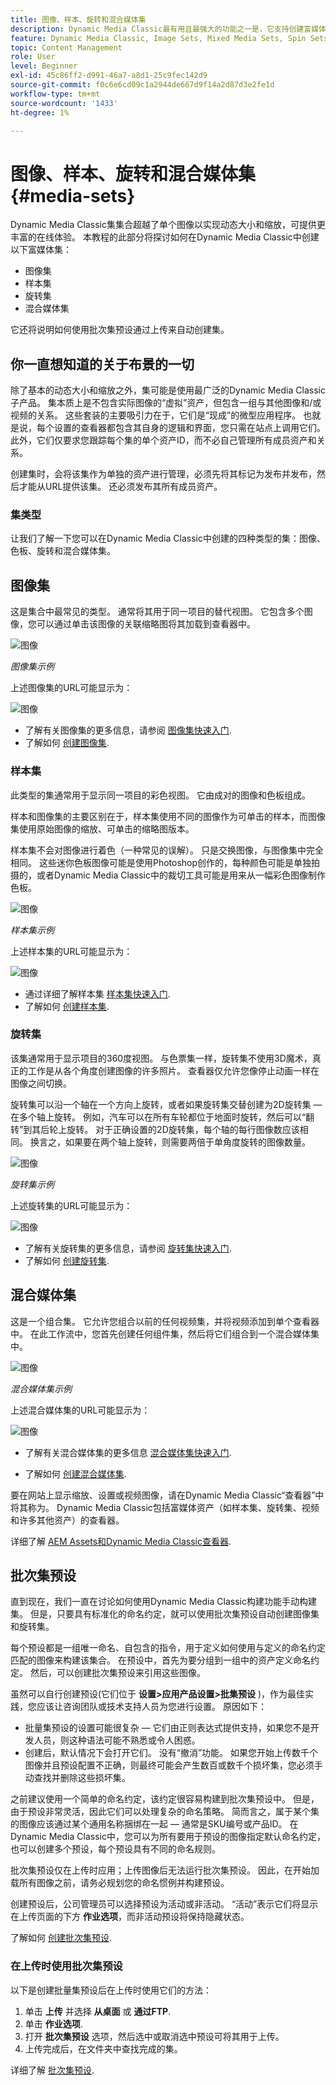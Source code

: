 ```yaml
---
title: 图像、样本、旋转和混合媒体集
description: Dynamic Media Classic最有用且最强大的功能之一是，它支持创建富媒体集，如图像、色板、旋转和混合媒体集。 了解每个富媒体集是什么以及如何在Dynamic Media Classic中创建每个类型。 然后，了解有关批次集预设的更多信息，该预设可在上传时自动创建富媒体集。
feature: Dynamic Media Classic, Image Sets, Mixed Media Sets, Spin Sets
topic: Content Management
role: User
level: Beginner
exl-id: 45c86ff2-d991-46a7-a8d1-25c9fec142d9
source-git-commit: f0c6e6cd09c1a2944de667d9f14a2d87d3e2fe1d
workflow-type: tm+mt
source-wordcount: '1433'
ht-degree: 1%

---
```


# 图像、样本、旋转和混合媒体集 {#media-sets}

Dynamic Media Classic集集合超越了单个图像以实现动态大小和缩放，可提供更丰富的在线体验。 本教程的此部分将探讨如何在Dynamic Media Classic中创建以下富媒体集：

- 图像集
- 样本集
- 旋转集
- 混合媒体集

它还将说明如何使用批次集预设通过上传来自动创建集。

## 你一直想知道的关于布景的一切

除了基本的动态大小和缩放之外，集可能是使用最广泛的Dynamic Media Classic子产品。 集本质上是不包含实际图像的“虚拟”资产，但包含一组与其他图像和/或视频的关系。 这些套装的主要吸引力在于，它们是“现成”的微型应用程序。 也就是说，每个设置的查看器都包含其自身的逻辑和界面，您只需在站点上调用它们。 此外，它们仅要求您跟踪每个集的单个资产ID，而不必自己管理所有成员资产和关系。

创建集时，会将该集作为单独的资产进行管理，必须先将其标记为发布并发布，然后才能从URL提供该集。 还必须发布其所有成员资产。

### 集类型

让我们了解一下您可以在Dynamic Media Classic中创建的四种类型的集：图像、色板、旋转和混合媒体集。

## 图像集

这是集合中最常见的类型。 通常将其用于同一项目的替代视图。 它包含多个图像，您可以通过单击该图像的关联缩略图将其加载到查看器中。

![图像](assets/media-sets/image-set-1.jpg)

_图像集示例_

上述图像集的URL可能显示为：

![图像](assets/media-sets/image-set-url-1.png)

- 了解有关图像集的更多信息，请参阅 [图像集快速入门](https://experienceleague.adobe.com/docs/dynamic-media-classic/using/image-sets/quick-start-image-sets.html).
- 了解如何 [创建图像集](https://experienceleague.adobe.com/docs/dynamic-media-classic/using/image-sets/creating-image-set.html#creating-an-image-set).

### 样本集

此类型的集通常用于显示同一项目的彩色视图。 它由成对的图像和色板组成。

样本和图像集的主要区别在于，样本集使用不同的图像作为可单击的样本，而图像集使用原始图像的缩放、可单击的缩略图版本。

样本集不会对图像进行着色（一种常见的误解）。 只是交换图像，与图像集中完全相同。 这些迷你色板图像可能是使用Photoshop创作的，每种颜色可能是单独拍摄的，或者Dynamic Media Classic中的裁切工具可能是用来从一幅彩色图像制作色板。

![图像](assets/media-sets/image-set-2.jpg)

_样本集示例_

上述样本集的URL可能显示为：

![图像](assets/media-sets/image-set_url.png)

- 通过详细了解样本集 [样本集快速入门](https://experienceleague.adobe.com/docs/dynamic-media-classic/using/swatch-sets/quick-start-swatch-sets.html).
- 了解如何 [创建样本集](https://experienceleague.adobe.com/docs/dynamic-media-classic/using/swatch-sets/creating-swatch-set.html#creating-a-swatch-set).

### 旋转集

该集通常用于显示项目的360度视图。 与色票集一样，旋转集不使用3D魔术，真正的工作是从各个角度创建图像的许多照片。 查看器仅允许您像停止动画一样在图像之间切换。

旋转集可以沿一个轴在一个方向上旋转，或者如果旋转集交替创建为2D旋转集 — 在多个轴上旋转。 例如，汽车可以在所有车轮都位于地面时旋转，然后可以“翻转”到其后轮上旋转。 对于正确设置的2D旋转集，每个轴的每行图像数应该相同。 换言之，如果要在两个轴上旋转，则需要两倍于单角度旋转的图像数量。

![图像](assets/media-sets/image-set-3.png)

_旋转集示例_

上述旋转集的URL可能显示为：

![图像](assets/media-sets/spin-set.png)

- 了解有关旋转集的更多信息，请参阅 [旋转集快速入门](https://experienceleague.adobe.com/docs/dynamic-media-classic/using/spin-sets/quick-start-spin-sets.html).
- 了解如何 [创建旋转集](https://experienceleague.adobe.com/docs/dynamic-media-classic/using/spin-sets/creating-spin-set.html#creating-a-spin-set).

## 混合媒体集

这是一个组合集。 它允许您组合以前的任何视频集，并将视频添加到单个查看器中。 在此工作流中，您首先创建任何组件集，然后将它们组合到一个混合媒体集中。

![图像](assets/media-sets/image-set-4.png)

_混合媒体集示例_

上述混合媒体集的URL可能显示为：

![图像](assets/media-sets/image-set-url-1.png)

- 了解有关混合媒体集的更多信息 [混合媒体集快速入门](https://experienceleague.adobe.com/docs/dynamic-media-classic/using/mixed-media-sets/quick-start-mixed-media-sets.html).

- 了解如何 [创建混合媒体集](https://experienceleague.adobe.com/docs/dynamic-media-classic/using/mixed-media-sets/creating-mixed-media-set.html#creating-a-mixed-media-set).

要在网站上显示缩放、设置或视频图像，请在Dynamic Media Classic“查看器”中将其称为。 Dynamic Media Classic包括富媒体资产（如样本集、旋转集、视频和许多其他资产）的查看器。

详细了解 [AEM Assets和Dynamic Media Classic查看器](https://experienceleague.adobe.com/docs/dynamic-media-developer-resources/library/viewers-aem-assets-dmc/c-html5-s7-aem-asset-viewers.html).

## 批次集预设

直到现在，我们一直在讨论如何使用Dynamic Media Classic构建功能手动构建集。 但是，只要具有标准化的命名约定，就可以使用批次集预设自动创建图像集和旋转集。

每个预设都是一组唯一命名、自包含的指令，用于定义如何使用与定义的命名约定匹配的图像来构建该集合。 在预设中，首先为要分组到一组中的资产定义命名约定。 然后，可以创建批次集预设来引用这些图像。

虽然可以自行创建预设(它们位于 **设置>应用产品设置>批集预设** )，作为最佳实践，您应该让咨询团队或技术支持人员为您进行设置。 原因如下：

- 批量集预设的设置可能很复杂 — 它们由正则表达式提供支持，如果您不是开发人员，则这种语法可能不熟悉或令人困惑。
- 创建后，默认情况下会打开它们。 没有“撤消”功能。 如果您开始上传数千个图像并且预设配置不正确，则最终可能会产生数百或数千个损坏集，您必须手动查找并删除这些损坏集。

之前建议使用一个简单的命名约定，该约定很容易构建到批次集预设中。 但是，由于预设非常灵活，因此它们可以处理复杂的命名策略。 简而言之，属于某个集的图像应该通过某个通用名称捆绑在一起 — 通常是SKU编号或产品ID。 在Dynamic Media Classic中，您可以为所有要用于预设的图像指定默认命名约定，也可以创建多个预设，每个预设具有不同的命名规则。

批次集预设仅在上传时应用；上传图像后无法运行批次集预设。 因此，在开始加载所有图像之前，请务必规划您的命名惯例并构建预设。

创建预设后，公司管理员可以选择预设为活动或非活动。 “活动”表示它们将显示在上传页面的下方 **作业选项**，而非活动预设将保持隐藏状态。

了解如何 [创建批次集预设](https://experienceleague.adobe.com/docs/dynamic-media-classic/using/setup/application-setup.html#creating-a-batch-set-preset).

### 在上传时使用批次集预设

以下是创建批量集预设后在上传时使用它们的方法：

1. 单击 **上传** 并选择 **从桌面** 或 **通过FTP**.
2. 单击 **作业选项**.
3. 打开 **批次集预设** 选项，然后选中或取消选中预设可将其用于上传。
4. 上传完成后，在文件夹中查找完成的集。

详细了解 [批次集预设](https://experienceleague.adobe.com/docs/dynamic-media-classic/using/setup/application-setup.html#batch-set-presets).
